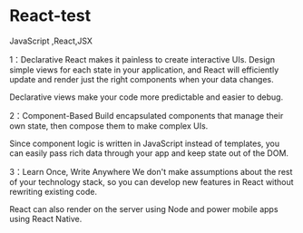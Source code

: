 # React-test
JavaScript ,React,JSX


1：Declarative
  React makes it painless to create interactive UIs. Design simple views for each state in your application, and React will efficiently update and render just the right components when your data changes.

  Declarative views make your code more predictable and easier to debug.
 
 2：Component-Based
  Build encapsulated components that manage their own state, then compose them to make complex UIs.

  Since component logic is written in JavaScript instead of templates, you can easily pass rich data through your app and keep state out of the DOM.
 
 3：Learn Once, Write Anywhere
 We don't make assumptions about the rest of your technology stack, so you can develop new features in React without rewriting existing code.

React can also render on the server using Node and power mobile apps using React Native.
